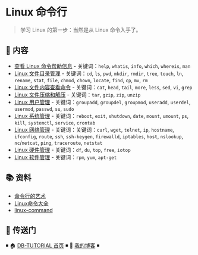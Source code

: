 # Linux 命令行

> 学习 Linux 的第一步：当然是从 Linux 命令入手了。

## 📖 内容

- [查看 Linux 命令帮助信息](linux-cli-help.md) - 关键词：`help`, `whatis`, `info`, `which`, `whereis`, `man`
- [Linux 文件目录管理](linux-cli-dir.md) - 关键词：`cd`, `ls`, `pwd`, `mkdir`, `rmdir`, `tree`, `touch`, `ln`, `rename`, `stat`, `file`, `chmod`, `chown`, `locate`, `find`, `cp`, `mv`, `rm`
- [Linux 文件内容查看命令](linux-cli-file.md) - 关键词：`cat`, `head`, `tail`, `more`, `less`, `sed`, `vi`, `grep`
- [Linux 文件压缩和解压](linux-cli-file-compress.md) - 关键词：`tar`, `gzip`, `zip`, `unzip`
- [Linux 用户管理](linux-cli-user.md) - 关键词：`groupadd`, `groupdel`, `groupmod`, `useradd`, `userdel`, `usermod`, `passwd`, `su`, `sudo`
- [Linux 系统管理](linux-cli-system.md) - 关键词：`reboot`, `exit`, `shutdown`, `date`, `mount`, `umount`, `ps`, `kill`, `systemctl`, `service`, `crontab`
- [Linux 网络管理](linux-cli-net.md) - 关键词：关键词：`curl`, `wget`, `telnet`, `ip`, `hostname`, `ifconfig`, `route`, `ssh`, `ssh-keygen`, `firewalld`, `iptables`, `host`, `nslookup`, `nc`/`netcat`, `ping`, `traceroute`, `netstat`
- [Linux 硬件管理](linux-cli-hardware.md) - 关键词：`df`, `du`, `top`, `free`, `iotop`
- [Linux 软件管理](linux-cli-hardware.md) - 关键词：`rpm`, `yum`, `apt-get`

## 📚 资料

- [命令行的艺术](https://github.com/jlevy/the-art-of-command-line/blob/master/README-zh.md)
- [Linux命令大全](https://man.linuxde.net/)
- [linux-command](https://github.com/jaywcjlove/linux-command)

## 🚪 传送门

◾ 🏠 [DB-TUTORIAL 首页](https://github.com/dunwu/linux-tutorial) ◾ 🎯 [我的博客](https://github.com/dunwu/blog) ◾
